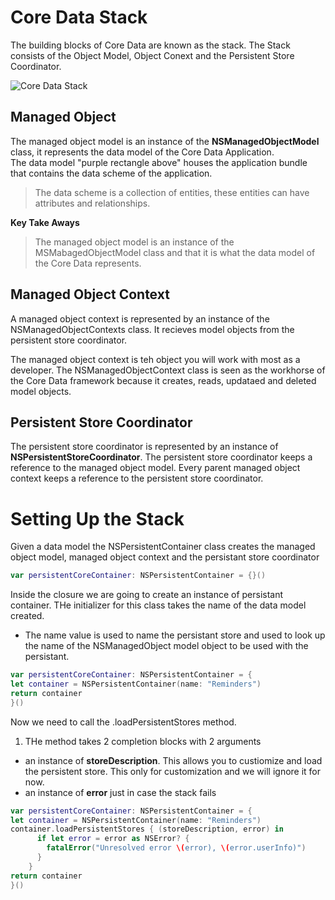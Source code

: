 # Core Data Stack

The building blocks of Core Data are known as the stack. The Stack consists of the Object Model, Object Conext and the Persistent Store Coordinator. 

![Core Data Stack](https://user-images.githubusercontent.com/64448202/173053276-760714a9-69a1-4542-aee9-a0182c992e60.jpeg)


## Managed Object

The managed object model is an instance of the **NSManagedObjectModel** class, it represents the data model of the Core Data Application.  
The data model "purple rectangle above" houses the application bundle that contains the data scheme of the application.

> The data scheme is a collection of entities, these entities can have attributes and relationships.

**Key Take Aways**
> The managed object model is an instance of the MSMabagedObjectModel class and that it is what the data model of the Core Data represents.  


## Managed Object Context

A managed object context is represented by an instance of the NSManagedObjectContexts class. It recieves model objects from the persistent store coordinator. 

The managed object context is teh object you will work with most as a developer. The NSManagedObjectContext class is seen as the workhorse of the Core Data framework because it creates, reads, updataed and deleted model objects. 


## Persistent Store Coordinator

The persistent store coordinator is represented by an instance of **NSPersistentStoreCoordinator**. The persistent store coordinator keeps a reference to the managed object model. Every parent managed object context keeps a reference to the persistent store coordinator. 


# Setting Up the Stack 

Given a data model the NSPersistentContainer class creates the managed object model, managed object context and the persistant store coordinator

``` swift
var persistentCoreContainer: NSPersistentContainer = {}()

```

Inside the closure we are going to create an instance of persistant container. THe initializer for this class takes the name of the data model created.
- The name value is used to name the persistant store and used to look up the name of the NSManagedObject model object to be used with the persistant. 

``` swift
var persistentCoreContainer: NSPersistentContainer = {
let container = NSPersistentContainer(name: "Reminders")
return container
}()

```

Now we need to call the .loadPersistentStores method.
1. THe method takes 2 completion blocks with 2 arguments
  - an instance of **storeDescription**. This allows you to custiomize and load the persistent store. This only for customization and we will ignore it for now.
  - an instance of **error** just in case the stack fails



``` swift
var persistentCoreContainer: NSPersistentContainer = {
let container = NSPersistentContainer(name: "Reminders")
container.loadPersistentStores { (storeDescription, error) in
      if let error = error as NSError? {
        fatalError("Unresolved error \(error), \(error.userInfo)")
      }
    }
return container
}()

```











